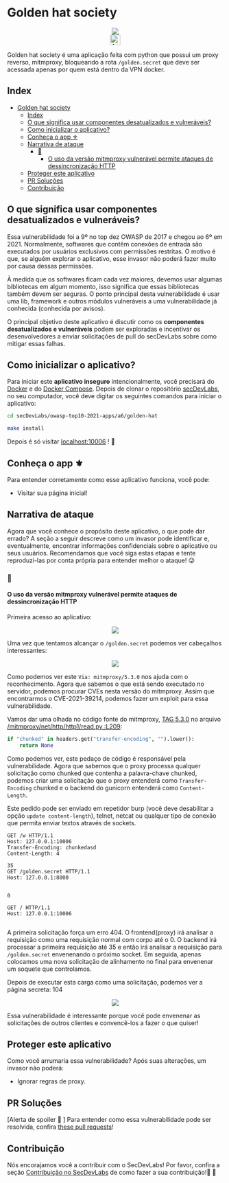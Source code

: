 <!-- This is a README Template for secDevLabs apps -->
# Golden hat society

<p align="center">
    <img src="images/img1.png"/></br>
    <a href="README.md"><img height="24" title="Access content in English" src="https://img.shields.io/badge/Access%20content%20in-English-blue"/></a>
</p>

Golden hat society é uma aplicação feita com python que possui um proxy reverso, mitmproxy, bloqueando a rota `/golden.secret` que deve ser acessada apenas por quem está dentro da VPN docker.

## Index

- [Golden hat society](#golden-hat-society)
  - [Index](#index)
  - [O que significa usar componentes desatualizados e vulneráveis?](#o-que-significa-usar-componentes-desatualizados-e-vulneráveis)
  - [Como inicializar o aplicativo?](#como-inicializar-o-aplicativo)
  - [Conheça o app  ⚜️](#conheça-o-app--️)
  - [Narrativa de ataque](#narrativa-de-ataque)
    - [👀](#)
      - [O uso da versão mitmproxy vulnerável permite ataques de dessincronização HTTP](#o-uso-da-versão-mitmproxy-vulnerável-permite-ataques-de-dessincronização-http)
  - [Proteger este aplicativo](#proteger-este-aplicativo)
  - [PR Soluções](#pr-soluções)
  - [Contribuição](#contribuição)

## O que significa usar componentes desatualizados e vulneráveis?

Essa vulnerabilidade foi a 9º no top dez OWASP de 2017 e chegou ao 6º em 2021. Normalmente, softwares que contêm conexões de entrada são executados por usuários exclusivos com permissões restritas. O motivo é que, se alguém explorar o aplicativo, esse invasor não poderá fazer muito por causa dessas permissões.

À medida que os softwares ficam cada vez maiores, devemos usar algumas bibliotecas em algum momento, isso significa que essas bibliotecas também devem ser seguras. O ponto principal desta vulnerabilidade é usar uma lib, framework e outros módulos vulneráveis ​​a uma vulnerabilidade já conhecida (conhecida por avisos).

O principal objetivo deste aplicativo é discutir como os **componentes desatualizados e vulneráveis** podem ser exploradas e incentivar os desenvolvedores a enviar solicitações de pull do secDevLabs sobre como mitigar essas falhas.

## Como inicializar o aplicativo?

Para iniciar este **aplicativo inseguro** intencionalmente, você precisará do [Docker][Docker Install] e do [Docker Compose][Docker Compose Install]. Depois de clonar o repositório [secDevLabs](https://github.com/globocom/secDevLabs), no seu computador, você deve digitar os seguintes comandos para iniciar o aplicativo:

```sh
cd secDevLabs/owasp-top10-2021-apps/a6/golden-hat
```

```sh
make install
```

Depois é só visitar [localhost:10006][app] ! :ghost:

## Conheça o app  ⚜️

Para entender corretamente como esse aplicativo funciona, você pode:

- Visitar sua página inicial!

## Narrativa de ataque

Agora que você conhece o propósito deste aplicativo, o que pode dar errado? A seção a seguir descreve como um invasor pode identificar e, eventualmente, encontrar informações confidenciais sobre o aplicativo ou seus usuários. Recomendamos que você siga estas etapas e tente reproduzi-las por conta própria para entender melhor o ataque! 😜

### 👀

#### O uso da versão mitmproxy vulnerável permite ataques de dessincronização HTTP 

Primeira acesso ao aplicativo:

<p align="center">
    <img src="images/img1.png"/>
</p>

Uma vez que tentamos alcançar o `/golden.secret` podemos ver cabeçalhos interessantes:

<p align="center">
    <img src="images/attack1.png"/>
</p>

Como podemos ver este `Via: mitmproxy/5.3.0` nos ajuda com o reconhecimento. Agora que sabemos o que está sendo executado no servidor, podemos procurar CVEs nesta versão do mitmproxy. Assim que encontrarmos o CVE-2021-39214, podemos fazer um exploit para essa vulnerabilidade.

Vamos dar uma olhada no código fonte do mitmproxy, [TAG 5.3.0](https://github.com/mitmproxy/mitmproxy/tree/v5.3.0) no arquivo [/mitmproxy/net/http/http1/read.py :L209](https://github.com/mitmproxy/mitmproxy/blob/a738b335a36b58f2b30741d76d9fe41866309299/mitmproxy/net/http/http1/read.py#L209):

```python
if "chunked" in headers.get("transfer-encoding", "").lower():
    return None
```

Como podemos ver, este pedaço de código é responsável pela vulnerabilidade. Agora que sabemos que o proxy processa qualquer solicitação como chunked que contenha a palavra-chave chunked, podemos criar uma solicitação que o proxy entenderá como `Transfer-Encoding` chunked e o backend do gunicorn entenderá como `Content-Length`. 

Este pedido pode ser enviado em repetidor burp (você deve desabilitar a opção `update content-length`), telnet, netcat ou qualquer tipo de conexão que permita enviar textos através de sockets.

```
GET /w HTTP/1.1
Host: 127.0.0.1:10006
Transfer-Encoding: chunkedasd
Content-Length: 4

35
GET /golden.secret HTTP/1.1
Host: 127.0.0.1:8000


0

GET / HTTP/1.1
Host: 127.0.0.1:10006


```

A primeira solicitação força um erro 404. O frontend(proxy) irá analisar a requisição como uma requisição normal com corpo até o 0. O backend irá processar a primeira requisição até 35 e então irá analisar a requisição para `/golden.secret` envenenando o próximo socket. Em seguida, apenas colocamos uma nova solicitação de alinhamento no final para envenenar um soquete que controlamos.

Depois de executar esta carga como uma solicitação, podemos ver a página secreta: 104

<p align="center">
    <img src="images/attack2.png"/>
</p>

Essa vulnerabilidade é interessante porque você pode envenenar as solicitações de outros clientes e convencê-los a fazer o que quiser!

## Proteger este aplicativo

Como você arrumaria essa vulnerabilidade? Após suas alterações, um invasor não poderá:

- Ignorar regras de proxy.

## PR Soluções

[Alerta de spoiler 🚨 ] Para entender como essa vulnerabilidade pode ser resolvida, confira [these pull requests](https://github.com/globocom/secDevLabs/pulls?q=is%3Aclosed+is%3Apr+label%3A%22mitigation+solution+%F0%9F%94%92%22+label%3A%22Golden+Hat+Society%22)!

## Contribuição

Nós encorajamos você a contribuir com o SecDevLabs! Por favor, confira a seção [Contribuição no SecDevLabs](../../../docs/CONTRIBUTING.md) de como fazer a sua contribuição!🎉 🎉

[docker install]: https://docs.docker.com/install/
[docker compose install]: https://docs.docker.com/compose/install/
[secDevLabs]: https://github.com/globocom/secDevLabs
[app]: http://localhost:10006
